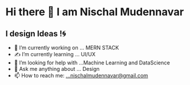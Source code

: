# Hi there 👋 I am Nischal Mudennavar
## I design Ideas !🌀

- 🔭 I’m currently working on ... MERN STACK 
- ✍ I’m currently learning ... UI/UX
- 🤔 I’m looking for help with ...Machine Learning and DataScience
- 💬 Ask me anything about ... Design
- 📫 How to reach me: ...nischalmudennavar@gmail.com

